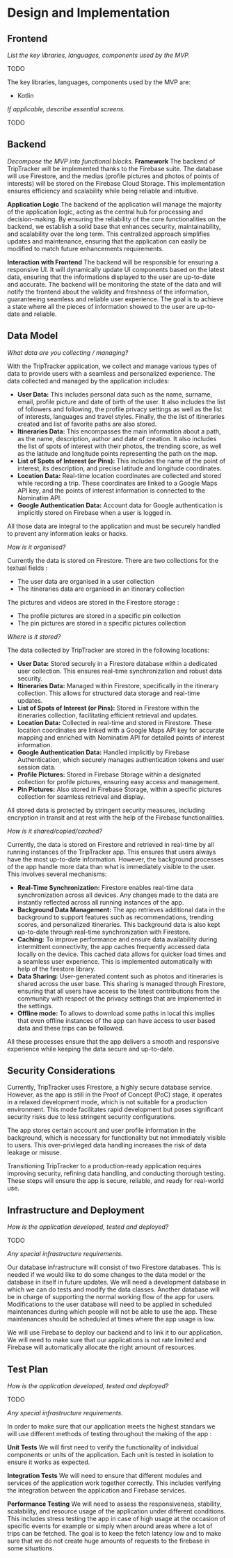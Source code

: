 # Design and Implementation

## Frontend

*List the key libraries, languages, components used by the MVP.*

TODO

The key libraries, languages, components used by the MVP are:
- Kotlin

*If applicable, describe essential screens.*

TODO

## Backend

*Decompose the MVP into functional blocks.*
**Framework**
The backend of TripTracker will be implemented thanks to the Firebase suite. The database will use 
Firestore, and the medias (profile pictures and photos of points of interests) will be stored on the 
Firebase Cloud Storage. This implementation ensures efficiency and scalability while being reliable 
and intuitive. 

**Application Logic** 
The backend of the application will manage the majority of the application logic, acting as the 
central hub for processing and decision-making. By ensuring the reliability of the core 
functionalities on the backend, we establish a solid base that enhances security, maintainability, 
and scalability over the long term. This centralized approach simplifies updates and maintenance, 
ensuring that the application can easily be modified to match future enhancements requirements.

**Interaction with Frontend**
The backend will be responsible for ensuring a responsive UI. It will dynamically update UI 
components based on the latest data, ensuring that the informations displayed to the user are 
up-to-date and accurate. The backend will be monitoring the state of the data and will notify the 
frontend about the validity and freshness of the information, guaranteeing seamless and reliable 
user experience. The goal is to achieve a state where all the pieces of information showed to the 
user are up-to-date and reliable. 

## Data Model

*What data are you collecting / managing?*

With the TripTracker application, we collect and manage various types of data to provide users with
a seamless and personalized experience. The data collected and managed by the application includes:

- **User Data:** This includes personal data such as the name, surname, email, profile picture and
date of birth of the user. It also includes the list of followers and following, the profile privacy
settings as well as the list of interests, languages and travel styles. Finally, the the list of 
itineraries created and list of favorite paths are also stored.
- **Itineraries Data:** This encompasses the main information about a path, as the name, description, 
author and date of creation. It also includes the list of spots of interest with their photos, the
trending score, as well as the latitude and longitude points representing the path on the map.
- **List of Spots of Interest (or Pins):** This includes the name of the point of interest, its
description, and precise latitude and longitude coordinates.
- **Location Data:** Real-time location coordinates are collected and stored while recording a trip.
These coordinates are linked to a Google Maps API key, and the points of interest information is
connected to the Nominatim API.
- **Google Authentication Data:** Account data for Google authentication is implicitly stored on 
Firebase when a user is logged in.

All those data are integral to the application and must be securely handled to prevent any 
information leaks or hacks.

*How is it organised?*

Currently the data is stored on Firestore. There are two collections for the textual fields : 
- The user data are organised in a user collection 
- The itineraries data are organised in an itinerary collection

The pictures and videos are stored in the Firestore storage : 
- The profile pictures are stored in a specific pin collection
- The pin pictures are stored in a specific pictures collection


*Where is it stored?*

The data collected by TripTracker are stored in the following locations:

- **User Data:** Stored securely in a Firestore database within a dedicated user collection. This 
ensures real-time synchronization and robust data security.
- **Itineraries Data:** Managed within Firestore, specifically in the itinerary collection. This 
allows for structured data storage and real-time updates.
- **List of Spots of Interest (or Pins):** Stored in Firestore within the itineraries collection, 
facilitating efficient retrieval and updates.
- **Location Data:** Collected in real-time and stored in Firestore. These location coordinates are
linked with a Google Maps API key for accurate mapping and enriched with Nominatim API for detailed
points of interest information.
- **Google Authentication Data:** Handled implicitly by Firebase Authentication, which securely 
manages authentication tokens and user session data.
- **Profile Pictures:** Stored in Firebase Storage within a designated collection for profile 
pictures, ensuring easy access and management.
- **Pin Pictures:** Also stored in Firebase Storage, within a specific pictures collection for 
seamless retrieval and display.

All stored data is protected by stringent security measures, including encryption in transit and at
rest with the help of the Firebase functionalities.

*How is it shared/copied/cached?*

Currently, the data is stored on Firestore and retrieved in real-time by all running instances of 
the TripTracker app. This ensures that users always have the most up-to-date information. However, 
the background processes of the app handle more data than what is immediately visible to the user. 
This involves several mechanisms:

- **Real-Time Synchronization:** Firestore enables real-time data synchronization across all devices. 
Any changes made to the data are instantly reflected across all running instances of the app.
- **Background Data Management:** The app retrieves additional data in the background to support 
features such as recommendations, trending scores, and personalized itineraries. This background 
data is also kept up-to-date through real-time synchronization with Firestore.
- **Caching:** To improve performance and ensure data availability during intermittent connectivity, 
the app caches frequently accessed data locally on the device. This cached data allows for quicker 
load times and a seamless user experience. This is implemented automatically with help of the 
firestore library. 
- **Data Sharing:** User-generated content such as photos and itineraries is shared across the user 
base. This sharing is managed through Firestore, ensuring that all users have access to the latest 
contributions from the community with respect ot the privacy settings that are implemented in the 
settings.
- **Offline mode:** To allows to download some paths in local this implies that even offline 
instances of the app can have access to user based data and these trips can be followed. 

All these processes ensure that the app delivers a smooth and responsive experience while keeping 
the data secure and up-to-date.

## Security Considerations

Currently, TripTracker uses Firestore, a highly secure database service. However, as the app is 
still in the Proof of Concept (PoC) stage, it operates in a relaxed development mode, which is not 
suitable for a production environment. This mode facilitates rapid development but poses significant 
security risks due to less stringent security configurations.

The app stores certain account and user profile information in the background, which is necessary 
for functionality but not immediately visible to users. This over-privileged data handling increases 
the risk of data leakage or misuse.

Transitioning TripTracker to a production-ready application requires improving security, refining 
data handling, and conducting thorough testing. These steps will ensure the app is secure, reliable, 
and ready for real-world use.


## Infrastructure and Deployment
*How is the application developed, tested and deployed?*

TODO

*Any special infrastructure requirements.*

Our database infrastructure will consist of two Firestore databases. This is needed if we would like 
to do some changes to the data model or the database in itself in future updates. We will need a 
development database in which we can do tests and modify the data classes. Another database will be 
in charge of supporting the normal working flow of the app for users. Modifications to the user 
database will need to be applied in scheduled maintenances during which people will not be able to 
use the app. These maintenances should be scheduled at times where the app usage is low.

We will use Firebase to deploy our backend and to link it to our application. We will need to make 
sure that our applications is not rate limited and Firebase will automatically allocate the right 
amount of resources. 

## Test Plan

*How is the application developed, tested and deployed?*

TODO

*Any special infrastructure requirements.*

In order to make sure that our application meets the highest standars we will use different methods 
of testing throughout the making of the app :

**Unit Tests**  We will first need to verify the functionality of individual components or units of 
the application. Each unit is tested in isolation to ensure it works as expected.

**Integration Tests**  We will need to ensure that different modules and services of the application 
work together correctly. This includes verifying the integration between the application and 
Firebase services.

**Performance Testing**  We will need to assess the responsiveness, stability, scalability, and 
resource usage of the application under different conditions. This includes stress testing the app 
in case of high usage at the occasion of specific events for example or simply when around areas 
where a lot of trips can be fetched. The goal is to keep the fetch latency low and to make sure that 
we do not create huge amounts of requests to the firebase in some situations.

